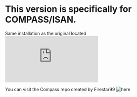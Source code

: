 # This version is specifically for COMPASS/ISAN.

Same installation as the original located ![here](https://github.com/Aersaud/YOLOL/blob/main/Waypoint%20System/README.md)

You can visit the Compass repo created by Firestar99 ![here](https://gitlab.com/Firestar99/yolol/-/tree/master/src/compass)